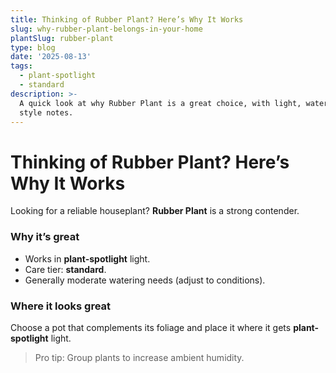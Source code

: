 ```yaml
---
title: Thinking of Rubber Plant? Here’s Why It Works
slug: why-rubber-plant-belongs-in-your-home
plantSlug: rubber-plant
type: blog
date: '2025-08-13'
tags:
  - plant-spotlight
  - standard
description: >-
  A quick look at why Rubber Plant is a great choice, with light, watering, and
  style notes.
---
```

# Thinking of Rubber Plant? Here’s Why It Works

Looking for a reliable houseplant? **Rubber Plant** is a strong contender.

### Why it’s great
- Works in **plant-spotlight** light.
- Care tier: **standard**.
- Generally moderate watering needs (adjust to conditions).

### Where it looks great
Choose a pot that complements its foliage and place it where it gets **plant-spotlight** light.
  
> Pro tip: Group plants to increase ambient humidity.
